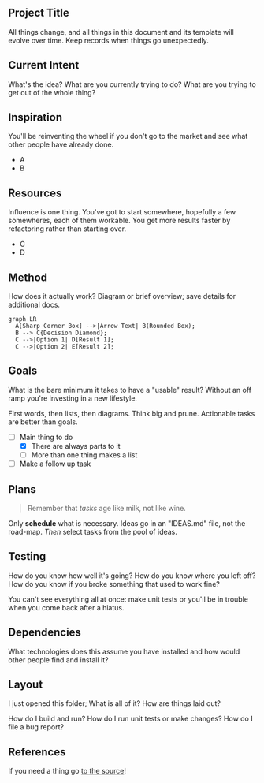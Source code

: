 ## Project Title

All things change, and all things in this document and its template will evolve over time. Keep records when things go unexpectedly.

## Current Intent

What's the idea? What are you currently trying to do? What are you trying to get out of the whole thing?

## Inspiration

You'll be reinventing the wheel if you don't go to the market and see what other people have already done.

- A
- B

## Resources

Influence is one thing. You've got to start somewhere, hopefully a few somewheres, each of them workable. You get more results faster by refactoring rather than starting over.

- C
- D

## Method

How does it actually work? Diagram or brief overview; save details for additional docs.

```mermaid
graph LR
  A[Sharp Corner Box] -->|Arrow Text| B(Rounded Box);
  B --> C{Decision Diamond};
  C -->|Option 1| D[Result 1];
  C -->|Option 2| E[Result 2];
```

## Goals

What is the bare minimum it takes to have a "usable" result? Without an off ramp you're investing in a new lifestyle.

First words, then lists, then diagrams. Think big and prune. Actionable tasks are better than goals.

- [ ] Main thing to do
  - [x] There are always parts to it
  - [ ] More than one thing makes a list
- [ ] Make a follow up task

## Plans

> Remember that *tasks* age like milk, not like wine.

Only **schedule** what is necessary. Ideas go in an "IDEAS.md" file, not the road-map. *Then* select tasks from the pool of ideas.

## Testing

How do you know how well it's going? How do you know where you left off? How do you know if you broke something that used to work fine?

You can't see everything all at once: make unit tests or you'll be in trouble when you come back after a hiatus.

## Dependencies

What technologies does this assume you have installed and how would other people find and install it?

## Layout

I just opened this folder; What is all of it? How are things laid out?

How do I build and run? How do I run unit tests or make changes? How do I file a bug report?

## References

If you need a thing go [to the source](src)!

[src]: www.alwayslistyoursources.com
